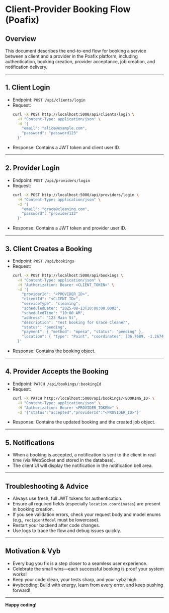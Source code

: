 # Client-Provider Booking Flow (Poafix)

## Overview
This document describes the end-to-end flow for booking a service between a client and a provider in the Poafix platform, including authentication, booking creation, provider acceptance, job creation, and notification delivery.

---

## 1. Client Login
- Endpoint: `POST /api/clients/login`
- Request:
  ```bash
  curl -X POST http://localhost:5000/api/clients/login \
    -H "Content-Type: application/json" \
    -d '{
      "email": "alice@example.com",
      "password": "password123"
    }'
  ```
- Response: Contains a JWT token and client user ID.

---

## 2. Provider Login
- Endpoint: `POST /api/providers/login`
- Request:
  ```bash
  curl -X POST http://localhost:5000/api/providers/login \
    -H "Content-Type: application/json" \
    -d '{
      "email": "grace@cleaning.com",
      "password": "provider123"
    }'
  ```
- Response: Contains a JWT token and provider user ID.

---

## 3. Client Creates a Booking
- Endpoint: `POST /api/bookings`
- Request:
  ```bash
  curl -X POST http://localhost:5000/api/bookings \
    -H "Content-Type: application/json" \
    -H "Authorization: Bearer <CLIENT_TOKEN>" \
    -d '{
      "providerId": "<PROVIDER_ID>",
      "clientId": "<CLIENT_ID>",
      "serviceType": "cleaning",
      "scheduledDate": "2025-08-13T10:00:00.000Z",
      "scheduledTime": "10:00 AM",
      "address": "123 Main St",
      "description": "Test booking for Grace Cleaner",
      "status": "pending",
      "payment": { "method": "mpesa", "status": "pending" },
      "location": { "type": "Point", "coordinates": [36.7689, -1.2674], "address": "123 Main St" }
    }'
  ```
- Response: Contains the booking object.

---

## 4. Provider Accepts the Booking
- Endpoint: `PATCH /api/bookings/:bookingId`
- Request:
  ```bash
  curl -X PATCH http://localhost:5000/api/bookings/<BOOKING_ID> \
    -H "Content-Type: application/json" \
    -H "Authorization: Bearer <PROVIDER_TOKEN>" \
    -d '{"status":"accepted","providerId":"<PROVIDER_ID>"}'
  ```
- Response: Contains the updated booking and the created job object.

---

## 5. Notifications
- When a booking is accepted, a notification is sent to the client in real time (via WebSocket and stored in the database).
- The client UI will display the notification in the notification bell area.

---

## Troubleshooting & Advice
- Always use fresh, full JWT tokens for authentication.
- Ensure all required fields (especially `location.coordinates`) are present in booking creation.
- If you see validation errors, check your request body and model enums (e.g., `recipientModel` must be lowercase).
- Restart your backend after code changes.
- Use logs to trace the flow and debug issues quickly.

---

## Motivation & Vyb
- Every bug you fix is a step closer to a seamless user experience.
- Celebrate the small wins—each successful booking is proof your system works!
- Keep your code clean, your tests sharp, and your vybz high.
- #vybcoding: Build with energy, learn from every error, and keep pushing forward!

---

**Happy coding!**
